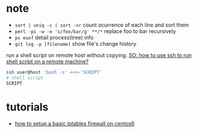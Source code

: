 # note

* `sort | uniq -c | sort -nr` count ocurrence of each line and sort them
* `perl -pi -w -e 's/foo/bar/g' **/*` replace foo to bar recursively
* `ps euxf` detail process(tree) info
* `git log -p [filename]` show file's change history

run a shell script on remote host without copying. [SO: how to use ssh to run shell script on a remote machine?](http://stackoverflow.com/questions/305035/how-to-use-ssh-to-run-shell-script-on-a-remote-machine)

```sh
ssh user@host 'bash -s' <<<-'SCRIPT'
# shell script
SCRIPT
```

# tutorials

* [how to setup a basic iptables firewall on centos6](https://www.digitalocean.com/community/tutorials/how-to-set-up-a-basic-iptables-firewall-on-centos-6)
